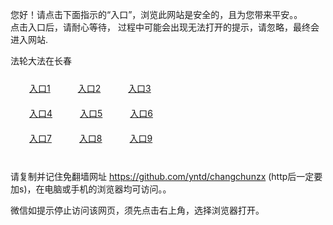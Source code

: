 您好！请点击下面指示的“入口”，浏览此网站是安全的，且为您带来平安。。 <br/>
点击入口后，请耐心等待， 过程中可能会出现无法打开的提示，请忽略，最终会进入网站. </br>

法轮大法在长春<br/>
<div style="padding:10px"><a style="margin:20px" target="_blank" href="https://dpness8b2iost.cloudfront.net/2Qpsp?ztcknz" id="ccLink1" rel="nofollow">入口1</a> <a target="_blank" style="margin:20px" href="https://djvgk4py8w5hb.cloudfront.net/2Qpsp?rdnpdhr" id="ccLink2" rel="nofollow">入口2</a> <a style="margin:20px" target="_blank" href="https://d3i1avybze3z5d.cloudfront.net/2Qpsp?xelupsps" id="ccLink3" rel="nofollow">入口3</a></div>

<div style="padding:10px" ><a style="margin:20px" target="_blank" href="https://dpness8b2iost.cloudfront.net/2Qpsp?ztcknz" id="ccLink4" rel="nofollow">入口4</a> <a style="margin:20px" href="https://djvgk4py8w5hb.cloudfront.net/2Qpsp?rdnpdhr" target="_blank" id="ccLink5" rel="nofollow">入口5</a> <a style="margin:20px" href="https://d3i1avybze3z5d.cloudfront.net/2Qpsp?xelupsps" target="_blank" id="ccLink6" rel="nofollow">入口6</a></div>

<div style="padding:10px"><a style="margin:20px" target="_blank" href="https://dpness8b2iost.cloudfront.net/2Qpsp?ztcknz" id="ccLink7" rel="nofollow">入口7</a> <a style="margin:20px" href="https://djvgk4py8w5hb.cloudfront.net/2Qpsp?rdnpdhr" target="_blank" id="ccLink8" rel="nofollow">入口8</a> <a style="margin:20px" target="_blank" href="https://d3i1avybze3z5d.cloudfront.net/2Qpsp?xelupsps" id="ccLink9" rel="nofollow">入口9</a></div>

<br/>



请复制并记住免翻墙网址 https://github.com/yntd/changchunzx (http后一定要加s)，在电脑或手机的浏览器均可访问。。<br/>

微信如提示停止访问该网页，须先点击右上角，选择浏览器打开。
